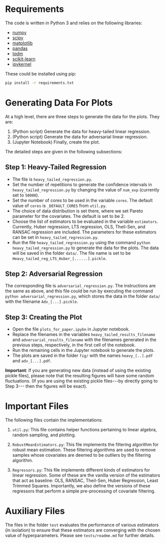 # Requirements

The code is written in Python 3 and relies on the following libraries:
* [numpy](http://www.numpy.org/)
* [scipy](https://www.scipy.org/)
* [matplotlib](https://matplotlib.org/)
* [pandas](https://pandas.pydata.org/)
* [tqdm](https://pypi.org/project/tqdm/)
* [scikit-learn](https://scikit-learn.org/stable/)
* [ipykernel](https://ipykernel.readthedocs.io/en/stable/)

These could be installed using pip:
```bash
pip install -r requirements.txt
```

# Generating Data For Plots

 

At a high level, there are three steps to generate the data for the plots. They are:
1. (Python script) Generate the data for heavy-tailed linear regression.
2. (Python script) Generate the data for adversarial linear regression.
3. (Jupyter Notebook) Finally, create the plot.

The detailed steps are given in the following subsections:

##  Step 1: Heavy-Tailed Regression

+ The file is `heavy_tailed_regression.py`.
+ Set the number of repetitions to generate the confidence intervals in `heavy_tailed_regression.py` by changing the value of `num_exp` (currently set to `50000`).
+ Set the number of cores to be used in the variable `cores`. The default value of `cores` is `_DEFAULT_CORES`  from `util.py`. 
+ The choice of data distribution is set there, where we set Pareto parameter for the covariates. The default is set to be 2.
+ Choose the list of estimators to be evaluated in the variable `estimators`. Currently, Huber regression, LTS regression, OLS, Theil-Sen, and RANSAC regression are included. The parameters for these estimators can be set in `heavy_tailed_regression.py`.
+ Run the file `heavy_tailed_regression.py` using the command `python heavy_tailed_regression.py` to generate the data for the plots. The data will be saved in the folder `data/`. The file name is set to be `Heavy_tailed_reg_LTS_Huber_[......].pickle`.

## Step 2: Adversarial Regression

The corresponding file is `adversarial_regression.py`. The instructions are the same as above, and this file could be run by executing the command `python adversarial_regression.py`, which stores the data in the folder `data/` with the filename `Adv_[...].pickle`.

## Step 3: Creating the Plot

+ Open the file `plots_for_paper.ipybn` in Jupyter notebook.
+ Replace the filenames in the variables `heavy_tailed_results_filename` and `adversarial_results_filename` with the filenames generated in the previous steps, respectively, in the first cell of the notebook.
+ Run the remaining cells in the Jupyter notebook to generate the plots.
+ The plots are saved in the folder `fig/` with the names `heavy_[..].pdf` and `adv_[...].pdf`.



**Important**: If you are generating new data (instead of using the existing pickle files), please note that the resulting figures will have some random fluctuations. (If you are using the existing pickle files---by directly going to Step 3--- then the figures will be exact).


# Important Files

The following files contain the implementations:

1. `util.py`: This file contains helper functions pertaining to linear algebra, random sampling, and plotting.

2. `RobustMeanEstimators.py`:  This file implements the filtering algorithm for robust mean estimation. These filtering algorithms are used to remove samples whose covariates are deemed to be outliers by the filtering algorithm.

3. `Regressors.py`: This file implements different kinds of estimators for linear regression. Some of these are the vanilla version of the estimators that act as baseline: OLS, RANSAC, Theil-Sen, Huber Regression, Least Trimmed Squares. Importantly, we also define the versions of these regressors that perform a simple pre-processing of covariate filtering.


# Auxiliary Files

The files in the folder `test` evaluates the performance of various estimators (in isolation) to ensure that these estimators are converging with the chosen value of hyperparameters. Please see `tests/readme.md` for further details.

